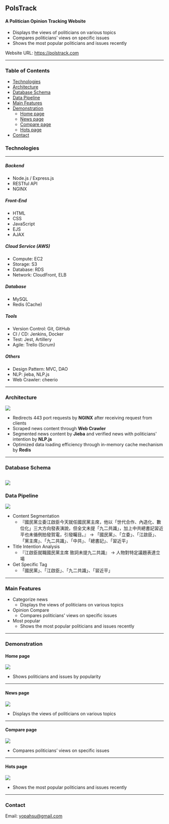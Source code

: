 PolsTrack
---
#### A Politician Opinion Tracking Website
- Displays the views of politicians on various topics
- Compares politicians’ views on specific issues
- Shows the most popular politicians and issues recently

Website URL: https://polstrack.com

---
### Table of Contents
- [Technologies](#Technologies)
- [Architecture](#Architecture)
- [Database Schema](#Database-Schema)
- [Data Pipeline](#Data-Pipeline)
- [Main Features](#Main-Features)
- [Demonstration](#Demonstration)
    - [Home page](#Home-page)
    - [News page](#News-page)
    - [Compare page](#Compare-page)
    - [Hots page](#Hots-page)
- [Contact](#Contact)

### Technologies
---
##### Backend
- Node.js / Express.js
- RESTful API
- NGINX

##### Front-End
- HTML
- CSS
- JavaScript
- EJS
- AJAX

##### Cloud Service (AWS)
- Compute: EC2
- Storage: S3
- Database: RDS
- Network: CloudFront, ELB

##### Database
- MySQL
- Redis (Cache)

##### Tools
- Version Control: Git, GitHub
- CI / CD: Jenkins, Docker
- Test: Jest, Artillery
- Agile: Trello (Scrum)

##### Others
- Design Pattern: MVC, DAO
- NLP: jieba, NLP.js
- Web Crawler: cheerio
---
### Architecture
![](https://i.imgur.com/V6zb5tC.png)
- Redirects 443 port requests by **NGINX** after receiving request from clients
- Scraped news content through **Web Crawler**
- Segmented news content by **Jieba** and verified news with politicians' intention by **NLP.js**
- Optimized data loading efficiency through in-memory cache mechanism by **Redis**
---
### Database Schema
![](https://i.imgur.com/EfkXKD5.png)
---
### Data Pipeline
![](https://i.imgur.com/FBwiK3T.png)
- Content Segmentation
    - 『國民黨立委江啟臣今天就任國民黨主席，他以「世代合作、內造化、數位化」三大方向發表演說，但全文未提「九二共識」，加上中共總書記習近平也未循例拍發賀電，引發矚目。』
    → 「國民黨」、「立委」、「江啟臣」、「黨主席」、「九二共識」、「中共」、「總書記」、「習近平」
- Title Intention Analysis
    - 『江啟臣就職國民黨主席 致詞未提九二共識』
    → 人物對特定議題表達立場
- Get Specific Tag
    - 「國民黨」、「江啟臣」、「九二共識」、「習近平」
---
### Main Features
- Categorize news
    - Displays the views of politicians on various topics
- Opinion Compare
    - Compares politicians' views on specific issues
- Most popular
    - Shows the most popular politicians and issues recently
---
### Demonstration
#### Home page
![](https://i.imgur.com/N1eO6T9.gif)
- Shows politicians and issues by popularity
---
#### News page
![](https://i.imgur.com/iaAGBQI.gif)
- Displays the views of politicians on various topics
--- 
#### Compare page
![](https://i.imgur.com/lqDaAVQ.gif)
- Compares politicians’ views on specific issues
---
#### Hots page
![](https://i.imgur.com/aRUuGED.gif)
- Shows the most popular politicians and issues recently
---
### Contact
Email: yopahsu@gmail.com
